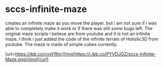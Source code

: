 # sccs-infinite-maze

creates an infinite maze as you move the player. but i am not sure if i was able to completely make it work or if there was still some bugs left. The original maze scripts i believe are from youtube and it is not an infinite maze. I think i just added the code of the infinite terrain of Holistic3D from youtube. The maze is made of simple cubes currently. 

[url=https://ibb.co/cvsYRhc][img]https://i.ibb.co/PYVDJGZ/sccs-infinite-Maze.png[/img][/url]
